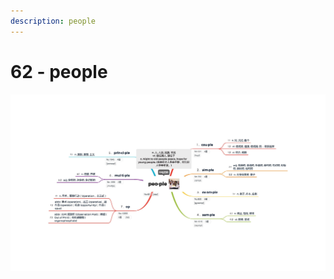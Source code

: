 ```yaml
---
description: people
---
```


# 62 - people



![Image text](https://raw.githubusercontent.com/rulinma/ai-word/master/images/62-people.jpg)


